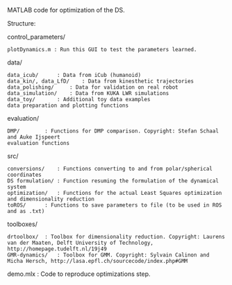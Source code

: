MATLAB code for optimization of the DS.


Structure:

control_parameters/

    plotDynamics.m : Run this GUI to test the parameters learned.


data/

	data_icub/		: Data from iCub (humanoid)
	data_kin/, data_LfD/	: Data from kinesthetic trajectories
	data_polishing/		: Data for validation on real robot
	data_simulation/	: Data from KUKA LWR simulations
	data_toy/		: Additional toy data examples
	data preparation and plotting functions


evaluation/

	DMP/		: Functions for DMP comparison. Copyright: Stefan Schaal and Auke Ijspeert
	evaluation functions


src/

	conversions/	: Functions converting to and from polar/spherical coordinates
	DS formulation/	: Function resuming the formulation of the dynamical system
	optimization/	: Functions for the actual Least Squares optimization and dimensionality reduction
	toROS/		: Functions to save parameters to file (to be used in ROS and as .txt)


toolboxes/

	drtoolbox/	: Toolbox for dimensionality reduction. Copyright: Laurens van der Maaten, Delft University of Technology, http://homepage.tudelft.nl/19j49
	GMR-dynamics/	: Toolbox for GMM. Copyright: Sylvain Calinon and Micha Hersch, http://lasa.epfl.ch/sourcecode/index.php#GMM


demo.mlx		: Code to reproduce optimizations step.
